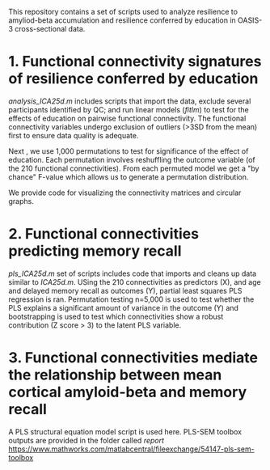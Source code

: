 This repository contains a set of scripts used to analyze resilience to amyliod-beta accumulation and resilience conferred by education in OASIS-3 cross-sectional data.

# 1. Functional connectivity signatures of resilience conferred by education
*analysis_ICA25d.m* includes scripts that import the data, exclude several participants identified by QC; and run linear models (*fitlm*) to test for the effects of education on pairwise functional connectivity. The functional connectivity variables undergo exclusion of outliers (>3SD from the mean) first to ensure data quality is adequate. 

Next , we use 1,000 permutations to test for significance of the effect of education. Each permutation involves reshuffling the outcome variable (of the 210 functional connectivities). From each permuted model we get a "by chance" F-value which allows us to generate a permutation distribution. 

We provide code for visualizing the connectivity matrices and circular graphs. 

# 2. Functional connectivities predicting memory recall
*pls_ICA25d.m* set of scripts includes code that imports and cleans up data similar to *ICA25d.m*. USing the 210 connectivities as predictors (X), and age and delayed memory recall as outcomes (Y), partial least squares PLS regression is ran. Permutation testing n=5,000 is used to test whether the PLS explains a significant amount of variance in the outcome (Y) and bootstrapping is used to test which connectivities show a robust contribution (Z score > 3) to the latent PLS variable.

# 3. Functional connectivities mediate the relationship between mean cortical amyloid-beta and memory recall
A PLS structural equation model script is used here. PLS-SEM toolbox outputs are provided in the folder called *report*
https://www.mathworks.com/matlabcentral/fileexchange/54147-pls-sem-toolbox

